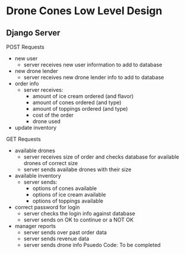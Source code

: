 # Drone Cones Low Level Design

## Django Server
POST Requests
* new user
    * server receives new user information to add to database
* new drone lender
    * server receives new drone lender info to add to database
* order info
    * server receives:
        * amount of ice cream ordered (and flavor)
        * amount of cones ordered (and type)
        * amount of toppings ordered (and type)
        * cost of the order
        * drone used
* update inventory

GET Requests
* available drones
    * server receives size of order and checks database for available drones of correct size
    * server sends availabe drones with their size
* available inventory
    * server sends:
        * options of cones available
        * options of ice cream available
        * options of toppings available
* correct password for login
    * server checks the login info against database
    * server sends on OK to continue or a NOT OK
* manager reports
    * server sends over past order data
    * server sends revenue data
    * server sends drone info
Psuedo Code: To be completed

